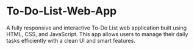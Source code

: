 # To-Do-List-Web-App
A fully responsive and interactive To-Do List web application built using HTML, CSS, and JavaScript. This app allows users to manage their daily tasks efficiently with a clean UI and smart features.
